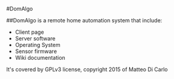 #DomAlgo

##DomAlgo is a remote home automation system that include:

  -  Client page
  -  Server software
  -  Operating System
  -  Sensor firmware
  -  Wiki documentation

It's covered by GPLv3 license, copyright 2015 of Matteo Di Carlo
